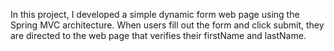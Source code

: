 In this project, I developed a simple dynamic form web page using the Spring MVC architecture. When users fill out the form and click submit, they are directed to the web page that verifies their firstName and lastName.
